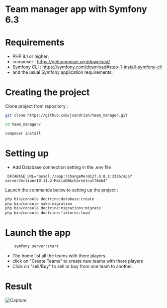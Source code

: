 # Team manager app with Symfony 6.3 

# Requirements

- PHP 8.1 or higher;
- composer : https://getcomposer.org/download/
- Symfony CLI : https://symfony.com/download#step-1-install-symfony-cli
- and the usual Symfony application requirements.


# Creating the project
Clone project from repository :
```sh
git clone https://github.com/joandrian/team_manager.git

cd team_manager/

composer install

```

# Setting up
- Add Database connection setting in the .env file 
<pre><code> DATABASE_URL="mysql://app:!ChangeMe!@127.0.0.1:3306/app?serverVersion=10.11.2-MariaDB&charset=utf8mb4"
</code></pre>

Launch the commands below to setting up the project :
```sh
php bin/console doctrine:database:create
php bin/console make:migration
php bin/console doctrine:migrations:migrate
php bin/console doctrine:fixtures:load
```

# Launch the app
```sh
    symfony server:start
```
- The home list all the teams with there players
- click on "Create Teams" to create new teams with there players
- Click on "sell/Buy" to sell or buy from one team to another.
# Result

![Capture]()
